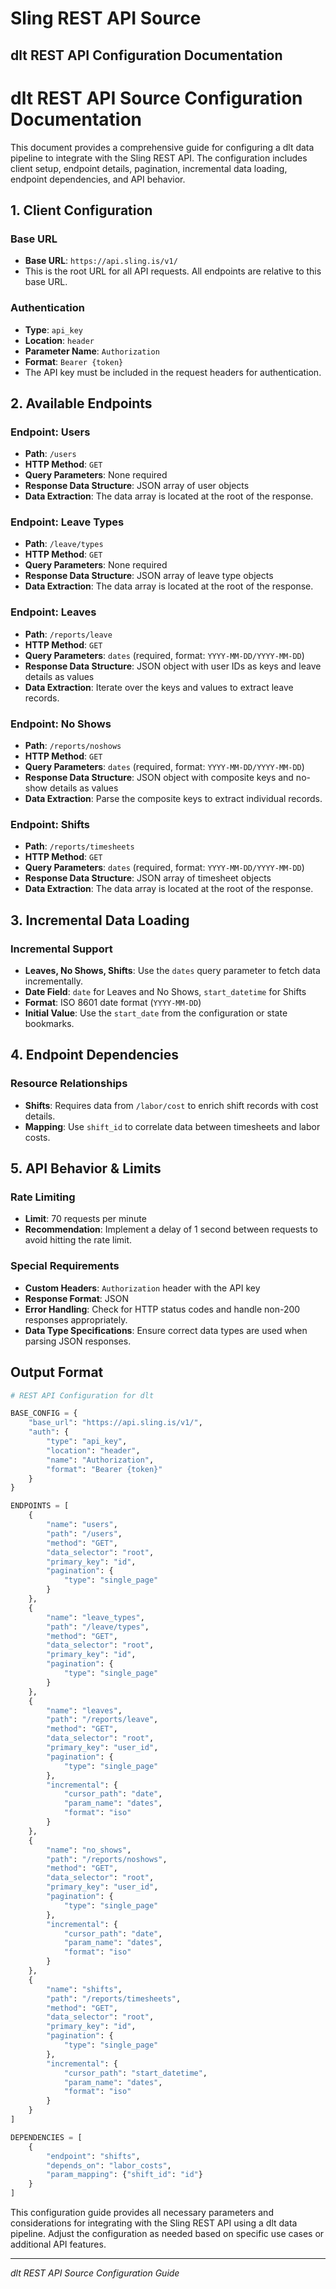 # Sling REST API Source

## dlt REST API Configuration Documentation

# dlt REST API Source Configuration Documentation

This document provides a comprehensive guide for configuring a dlt data pipeline to integrate with the Sling REST API. The configuration includes client setup, endpoint details, pagination, incremental data loading, endpoint dependencies, and API behavior.

## 1. Client Configuration

### Base URL
- **Base URL**: `https://api.sling.is/v1/`
- This is the root URL for all API requests. All endpoints are relative to this base URL.

### Authentication
- **Type**: `api_key`
- **Location**: `header`
- **Parameter Name**: `Authorization`
- **Format**: `Bearer {token}`
- The API key must be included in the request headers for authentication.

## 2. Available Endpoints

### Endpoint: Users
- **Path**: `/users`
- **HTTP Method**: `GET`
- **Query Parameters**: None required
- **Response Data Structure**: JSON array of user objects
- **Data Extraction**: The data array is located at the root of the response.

### Endpoint: Leave Types
- **Path**: `/leave/types`
- **HTTP Method**: `GET`
- **Query Parameters**: None required
- **Response Data Structure**: JSON array of leave type objects
- **Data Extraction**: The data array is located at the root of the response.

### Endpoint: Leaves
- **Path**: `/reports/leave`
- **HTTP Method**: `GET`
- **Query Parameters**: `dates` (required, format: `YYYY-MM-DD/YYYY-MM-DD`)
- **Response Data Structure**: JSON object with user IDs as keys and leave details as values
- **Data Extraction**: Iterate over the keys and values to extract leave records.

### Endpoint: No Shows
- **Path**: `/reports/noshows`
- **HTTP Method**: `GET`
- **Query Parameters**: `dates` (required, format: `YYYY-MM-DD/YYYY-MM-DD`)
- **Response Data Structure**: JSON object with composite keys and no-show details as values
- **Data Extraction**: Parse the composite keys to extract individual records.

### Endpoint: Shifts
- **Path**: `/reports/timesheets`
- **HTTP Method**: `GET`
- **Query Parameters**: `dates` (required, format: `YYYY-MM-DD/YYYY-MM-DD`)
- **Response Data Structure**: JSON array of timesheet objects
- **Data Extraction**: The data array is located at the root of the response.

## 3. Incremental Data Loading

### Incremental Support
- **Leaves, No Shows, Shifts**: Use the `dates` query parameter to fetch data incrementally.
- **Date Field**: `date` for Leaves and No Shows, `start_datetime` for Shifts
- **Format**: ISO 8601 date format (`YYYY-MM-DD`)
- **Initial Value**: Use the `start_date` from the configuration or state bookmarks.

## 4. Endpoint Dependencies

### Resource Relationships
- **Shifts**: Requires data from `/labor/cost` to enrich shift records with cost details.
- **Mapping**: Use `shift_id` to correlate data between timesheets and labor costs.

## 5. API Behavior & Limits

### Rate Limiting
- **Limit**: 70 requests per minute
- **Recommendation**: Implement a delay of 1 second between requests to avoid hitting the rate limit.

### Special Requirements
- **Custom Headers**: `Authorization` header with the API key
- **Response Format**: JSON
- **Error Handling**: Check for HTTP status codes and handle non-200 responses appropriately.
- **Data Type Specifications**: Ensure correct data types are used when parsing JSON responses.

## Output Format

```python
# REST API Configuration for dlt

BASE_CONFIG = {
    "base_url": "https://api.sling.is/v1/",
    "auth": {
        "type": "api_key",
        "location": "header",
        "name": "Authorization",
        "format": "Bearer {token}"
    }
}

ENDPOINTS = [
    {
        "name": "users",
        "path": "/users",
        "method": "GET",
        "data_selector": "root",
        "primary_key": "id",
        "pagination": {
            "type": "single_page"
        }
    },
    {
        "name": "leave_types",
        "path": "/leave/types",
        "method": "GET",
        "data_selector": "root",
        "primary_key": "id",
        "pagination": {
            "type": "single_page"
        }
    },
    {
        "name": "leaves",
        "path": "/reports/leave",
        "method": "GET",
        "data_selector": "root",
        "primary_key": "user_id",
        "pagination": {
            "type": "single_page"
        },
        "incremental": {
            "cursor_path": "date",
            "param_name": "dates",
            "format": "iso"
        }
    },
    {
        "name": "no_shows",
        "path": "/reports/noshows",
        "method": "GET",
        "data_selector": "root",
        "primary_key": "user_id",
        "pagination": {
            "type": "single_page"
        },
        "incremental": {
            "cursor_path": "date",
            "param_name": "dates",
            "format": "iso"
        }
    },
    {
        "name": "shifts",
        "path": "/reports/timesheets",
        "method": "GET",
        "data_selector": "root",
        "primary_key": "id",
        "pagination": {
            "type": "single_page"
        },
        "incremental": {
            "cursor_path": "start_datetime",
            "param_name": "dates",
            "format": "iso"
        }
    }
]

DEPENDENCIES = [
    {
        "endpoint": "shifts",
        "depends_on": "labor_costs",
        "param_mapping": {"shift_id": "id"}
    }
]
```

This configuration guide provides all necessary parameters and considerations for integrating with the Sling REST API using a dlt data pipeline. Adjust the configuration as needed based on specific use cases or additional API features.

---
*dlt REST API Source Configuration Guide*
